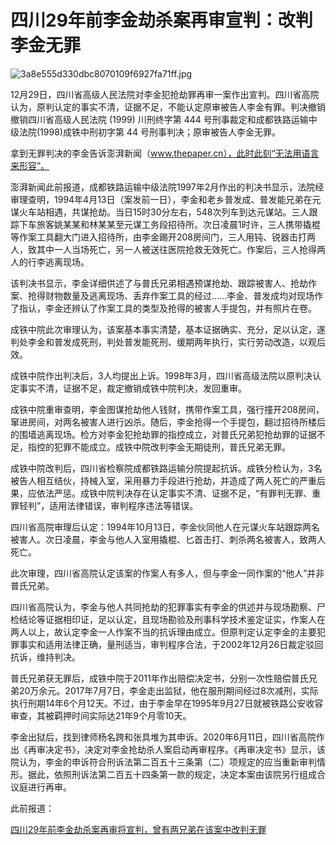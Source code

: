 # 四川29年前李金劫杀案再审宣判：改判李金无罪

![3a8e555d330dbc8070109f6927fa71ff.jpg](https://raw.githubusercontent.com/qqhsx/qqnews_image/main/四川29年前李金劫杀案再审宣判：改判李金无罪/3a8e555d330dbc8070109f6927fa71ff.jpg)

12月29日，四川省高级人民法院对李金犯抢劫罪再审一案作出宣判。四川省高院认为，原判认定的事实不清，证据不足，不能认定原审被告人李金有罪。判决撤销撤销四川省高级人民法院
(1999) 川刑终字第 444 号刑事裁定和成都铁路运输中级法院(1998)成铁中刑初字第 44 号刑事判决；原审被告人李金无罪。

拿到无罪判决的李金告诉澎湃新闻（www.thepaper.cn），此时此刻“无法用语言来形容”。

澎湃新闻此前报道，成都铁路运输中级法院1997年2月作出的判决书显示，法院经审理查明，1994年4月13日（案发前一日），李金和老乡普发成、普发能兄弟在元谋火车站相遇，共谋抢劫。当日15时30分左右，548次列车到达元谋站。三人跟踪下车旅客姚某某和林某某至元谋工务段招待所。次日凌晨1时许，三人携带撬棍等作案工具翻大门进入招待所，由李金踢开208房间门，三人用钝、锐器击打两人，致其中一人当场死亡，另一人被送往医院抢救无效死亡。作案后，三人抢得两人的行李逃离现场。

该判决书显示，李金详细供述了与普氏兄弟相遇预谋抢劫、跟踪被害人、抢劫作案、抢得财物数量及逃离现场、丢弃作案工具的经过……李金、普发成均对现场作了指认，李金还辨认了作案工具的类型及抢得的被害人手提包，并有照片在卷。

成铁中院此次审理认为，该案基本事实清楚，基本证据确实、充分，足以认定，遂判处李金和普发成死刑，判处普发能死刑、缓期两年执行，实行劳动改造，以观后效。

成铁中院作出判决后，3人均提出上诉。1998年3月，四川省高级法院以原判决认定事实不清，证据不足，裁定撤销成铁中院判决，发回重审。

成铁中院重审查明，李金图谋抢劫他人钱财，携带作案工具，强行撞开208房间，窜进房间，对两名被害人进行凶杀。随后，李金抢得一个手提包，翻过招待所楼后的围墙逃离现场。检方对李金犯抢劫罪的指控成立，对普氏兄弟犯抢劫罪的证据不足，指控的犯罪不能成立。成铁中院改判李金无期徒刑，普氏兄弟无罪。

成铁中院改判后，四川省检察院成都铁路运输分院提起抗诉。成铁分检认为，3名被告人相互结伙，持械入室，采用暴力手段进行抢劫，并造成了两人死亡的严重后果，应依法严惩。成铁中院判决存在认定事实不清、证据不足，“有罪判无罪、重罪轻判”，适用法律错误，审判程序违法等错误。

四川省高院审理后认定：1994年10月13日，李金伙同他人在元谋火车站跟踪两名被害人。次日凌晨，李金与他人入室用撬棍、匕首击打、刺杀两名被害人，致两人死亡。

此次审理，四川省高院认定该案的作案人有多人，但与李金一同作案的“他人”并非普氏兄弟。

四川省高院认为，李金与他人共同抢劫的犯罪事实有李金的供述并与现场勘察、尸检结论等证据相印证，足以认定，且现场勘验及刑事科学技术鉴定证实，作案人在两人以上，故认定李金一人作案不当的抗诉理由成立。但原判定认定李金的主要犯罪事实和适用法律正确，量刑适当，审判程序合法，于2002年12月26日裁定驳回抗诉，维持判决。

普氏兄弟获无罪后，成铁中院于2011年作出赔偿决定书，分别一次性赔偿普氏兄弟20万余元。2017年7月7日，李金走出监狱，他在服刑期间经过8次减刑，实际执行刑期14年6个月12天。不过，由于李金早在1995年9月27日就被铁路公安收容审查，其被羁押时间实际达21年9个月零10天。

李金出狱后，找到律师杨名跨和张具堆为其申诉。2020年6月11日，四川省高院作出《再审决定书》，决定对李金抢劫杀人案启动再审程序。《再审决定书》显示，该院认为，李金的申诉符合刑诉法第二百五十三条第（二）项规定的应当重新审判情形。据此，依照刑诉法第二百五十四条第一款的规定，决定本案由该院另行组成合议庭进行再审。

此前报道：

[四川29年前李金劫杀案再审将宣判，曾有两兄弟在该案中改判无罪](https://news.qq.com/rain/a/20231226A05OX100)

